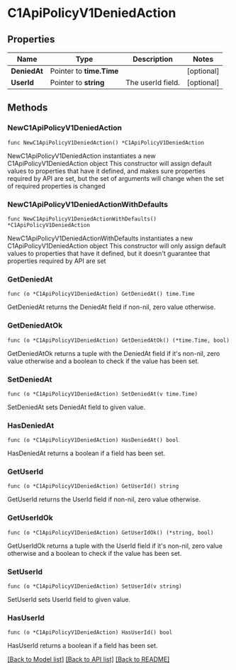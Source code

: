 # C1ApiPolicyV1DeniedAction

## Properties

Name | Type | Description | Notes
------------ | ------------- | ------------- | -------------
**DeniedAt** | Pointer to **time.Time** |  | [optional] 
**UserId** | Pointer to **string** | The userId field. | [optional] 

## Methods

### NewC1ApiPolicyV1DeniedAction

`func NewC1ApiPolicyV1DeniedAction() *C1ApiPolicyV1DeniedAction`

NewC1ApiPolicyV1DeniedAction instantiates a new C1ApiPolicyV1DeniedAction object
This constructor will assign default values to properties that have it defined,
and makes sure properties required by API are set, but the set of arguments
will change when the set of required properties is changed

### NewC1ApiPolicyV1DeniedActionWithDefaults

`func NewC1ApiPolicyV1DeniedActionWithDefaults() *C1ApiPolicyV1DeniedAction`

NewC1ApiPolicyV1DeniedActionWithDefaults instantiates a new C1ApiPolicyV1DeniedAction object
This constructor will only assign default values to properties that have it defined,
but it doesn't guarantee that properties required by API are set

### GetDeniedAt

`func (o *C1ApiPolicyV1DeniedAction) GetDeniedAt() time.Time`

GetDeniedAt returns the DeniedAt field if non-nil, zero value otherwise.

### GetDeniedAtOk

`func (o *C1ApiPolicyV1DeniedAction) GetDeniedAtOk() (*time.Time, bool)`

GetDeniedAtOk returns a tuple with the DeniedAt field if it's non-nil, zero value otherwise
and a boolean to check if the value has been set.

### SetDeniedAt

`func (o *C1ApiPolicyV1DeniedAction) SetDeniedAt(v time.Time)`

SetDeniedAt sets DeniedAt field to given value.

### HasDeniedAt

`func (o *C1ApiPolicyV1DeniedAction) HasDeniedAt() bool`

HasDeniedAt returns a boolean if a field has been set.

### GetUserId

`func (o *C1ApiPolicyV1DeniedAction) GetUserId() string`

GetUserId returns the UserId field if non-nil, zero value otherwise.

### GetUserIdOk

`func (o *C1ApiPolicyV1DeniedAction) GetUserIdOk() (*string, bool)`

GetUserIdOk returns a tuple with the UserId field if it's non-nil, zero value otherwise
and a boolean to check if the value has been set.

### SetUserId

`func (o *C1ApiPolicyV1DeniedAction) SetUserId(v string)`

SetUserId sets UserId field to given value.

### HasUserId

`func (o *C1ApiPolicyV1DeniedAction) HasUserId() bool`

HasUserId returns a boolean if a field has been set.


[[Back to Model list]](../README.md#documentation-for-models) [[Back to API list]](../README.md#documentation-for-api-endpoints) [[Back to README]](../README.md)


